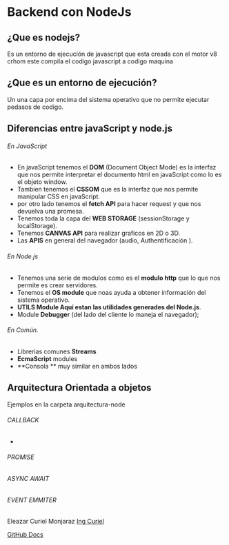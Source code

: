 # Backend con NodeJs

## ¿Que es nodejs?

Es un entorno de ejecucíón de javascript que esta creada con el motor v8 crhom este compila el codigo javascript a codigo maquina

## ¿Que es un entorno de ejecución?

Un una capa por encima del sistema operativo que no permite ejecutar pedasos de codigo.


## Diferencias entre javaScript y node.js

###### En JavaScript
- En javaScript tenemos el **DOM** (Document Object Mode) es la interfaz  que nos permite interpretar el documento html en javaScript como lo es el objeto window.
- Tambien tenemos el **CSSOM** que es la interfaz que nos permite manipular CSS en javaScript.
- por otro lado tenemos el **fetch API** para hacer request y que nos devuelva una promesa.
- Tenemos toda la capa del **WEB  STORAGE** (sessionStorage y localStorage).
- Tenemos **CANVAS API** para realizar graficos en 2D o 3D.
- Las **APIS** en general del navegador (audio, Authentificación ).

###### En Node.js
- Tenemos una serie de modulos como es el **modulo http** que lo que nos permite es crear servidores.
- Tenemos el **OS module** que noas ayuda a obtener información del sistema operativo.
- **UTILS Module Aquí estan las utilidades generades del Node.js**.
- Module **Debugger** (del lado del cliente lo maneja el navegador);

###### En Común.

- Librerias comunes **Streams**
- **EcmaScript** modules
- **Consola ** muy similar en ambos lados

## Arquitectura Orientada a objetos
  Ejemplos en la carpeta arquitectura-node
###### CALLBACK
- 
###### PROMISE

###### ASYNC AWAIT

###### EVENT EMMITER

  


Eleazar Curiel Monjaraz [Ing Curiel](https://ingcuriel.com/)

[GitHub Docs](https://docs.github.com/en/github/writing-on-github/)
